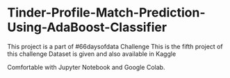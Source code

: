 # Tinder-Profile-Match-Prediction-Using-AdaBoost-Classifier

This project is a part of #66daysofdata Challenge 
This is the fifth project of this challenge 
Dataset is given and also available in Kaggle 

Comfortable with Jupyter Notebook and Google Colab.

